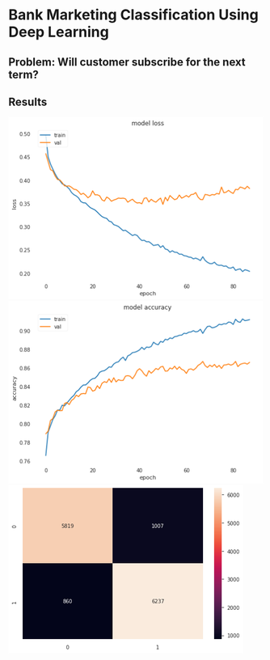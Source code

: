 # Bank Marketing Classification Using Deep Learning

## Problem: Will customer subscribe for the next term?

## Results

![Loss](https://github.com/shreyas-jk/Bank-Marketing-ANN-Classification-DL/blob/main/images/1.png)
![Accuracy](https://github.com/shreyas-jk/Bank-Marketing-ANN-Classification-DL/blob/main/images/2.png)
![Confusion Matrix](https://github.com/shreyas-jk/Bank-Marketing-ANN-Classification-DL/blob/main/images/3.png)
